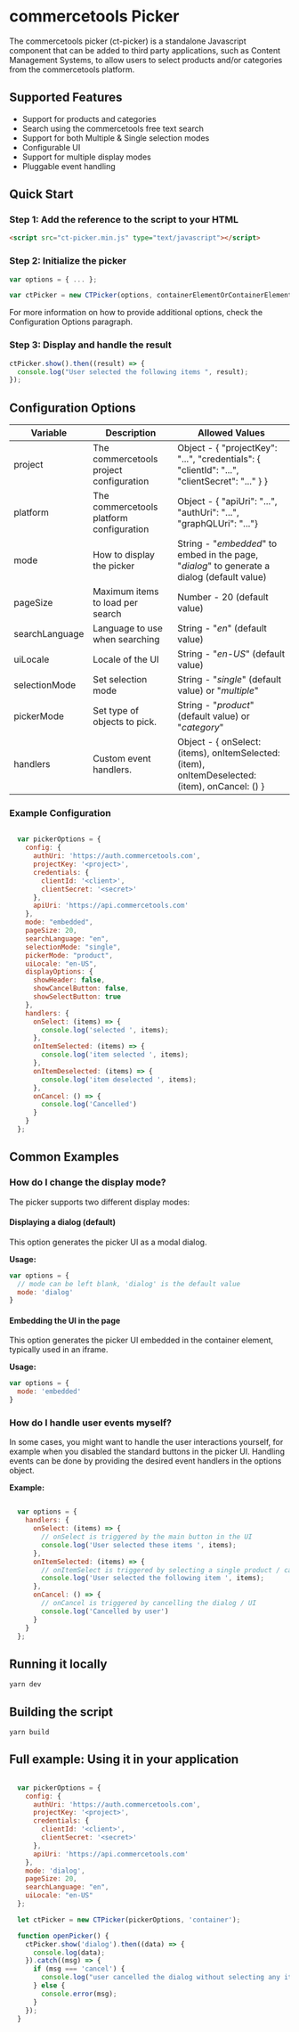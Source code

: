 # commercetools Picker

The commercetools picker (ct-picker) is a standalone Javascript component that can be added to third party applications, 
such as Content Management Systems, to allow users to select products and/or categories from the commercetools platform.

## Supported Features

* Support for products and categories 
* Search using the commercetools free text search
* Support for both Multiple & Single selection modes
* Configurable UI
* Support for multiple display modes
* Pluggable event handling

## Quick Start

### Step 1: Add the reference to the script to your HTML
```html 
<script src="ct-picker.min.js" type="text/javascript"></script>
``` 

### Step 2: Initialize the picker

```javascript
var options = { ... }; 

var ctPicker = new CTPicker(options, containerElementOrContainerElementID);
``` 
For more information on how to provide additional options, check the Configuration Options paragraph.

### Step 3: Display and handle the result

```javascript
ctPicker.show().then((result) => {
  console.log("User selected the following items ", result);
});
``` 

## Configuration Options

| Variable | Description | Allowed Values |
|--------|-------------|-------------|
| project | The commercetools project configuration| Object - { "projectKey": "...", "credentials": { "clientId": "...", "clientSecret": "..." } }|
| platform | The commercetools platform configuration | Object - { "apiUri": "...", "authUri": "...", "graphQLUri": "..."}                                                                  
| mode | How to display the picker | String - "_embedded_" to embed in the page, "_dialog_" to generate a dialog (default value) |
| pageSize | Maximum items to load per search | Number - 20 (default value)|
| searchLanguage | Language to use when searching | String - "_en_" (default value)|
| uiLocale | Locale of the UI | String - "_en-US_" (default value)  |
| selectionMode | Set selection mode | String - "_single_" (default value) or "_multiple_"
| pickerMode | Set type of objects to pick. | String - "_product_" (default value) or "_category_"
| handlers | Custom event handlers. | Object - { onSelect: (items), onItemSelected: (item), onItemDeselected: (item), onCancel: () }
                                                         

### Example Configuration
```javascript

  var pickerOptions = {
    config: {
      authUri: 'https://auth.commercetools.com',
      projectKey: '<project>',
      credentials: {
        clientId: '<client>',
        clientSecret: '<secret>'
      },
      apiUri: 'https://api.commercetools.com'
    },
    mode: "embedded",
    pageSize: 20,
    searchLanguage: "en",
    selectionMode: "single",
    pickerMode: "product",
    uiLocale: "en-US",
    displayOptions: {
      showHeader: false,
      showCancelButton: false,
      showSelectButton: true
    },
    handlers: {
      onSelect: (items) => {
        console.log('selected ', items);
      }, 
      onItemSelected: (items) => {
        console.log('item selected ', items);
      },
      onItemDeselected: (items) => {
        console.log('item deselected ', items);
      },
      onCancel: () => {
        console.log('Cancelled')
      }
    }
  };
```


## Common Examples

### How do I change the display mode?
The picker supports two different display modes: 

#### Displaying a dialog (default)
This option generates the picker UI as a modal dialog.

**Usage:**

```javascript
var options = {
  // mode can be left blank, 'dialog' is the default value
  mode: 'dialog'
}
```

#### Embedding the UI in the page
This option generates the picker UI embedded in the container element, typically used in an iframe.
 
**Usage:**

```javascript
var options = {
  mode: 'embedded'
}
```

### How do I handle user events myself?
In some cases, you might want to handle the user interactions yourself, for example when you disabled the standard buttons in the picker UI.
Handling events can be done by providing the desired event handlers in the options object. 

**Example:**
```javascript

  var options = {    
    handlers: {
      onSelect: (items) => {
        // onSelect is triggered by the main button in the UI
        console.log('User selected these items ', items);
      },
      onItemSelected: (items) => {
        // onItemSelect is triggered by selecting a single product / category in the UI
        console.log('User selected the following item ', items);
      },
      onCancel: () => {
        // onCancel is triggered by cancelling the dialog / UI 
        console.log('Cancelled by user')
      }
    }
  };
``` 



## Running it locally

```
yarn dev
``` 
## Building the script
```
yarn build
``` 

## Full example: Using it in your application

```javascript

  var pickerOptions = {
    config: {
      authUri: 'https://auth.commercetools.com',
      projectKey: '<project>',
      credentials: {
        clientId: '<client>',
        clientSecret: '<secret>'
      },
      apiUri: 'https://api.commercetools.com'
    },
    mode: 'dialog',
    pageSize: 20,
    searchLanguage: "en",
    uiLocale: "en-US"
  };

  let ctPicker = new CTPicker(pickerOptions, 'container');

  function openPicker() {
    ctPicker.show('dialog').then((data) => {
      console.log(data);
    }).catch((msg) => {
      if (msg === 'cancel') {
        console.log("user cancelled the dialog without selecting any items");
      } else {
        console.error(msg);
      }
    });
  }

```

